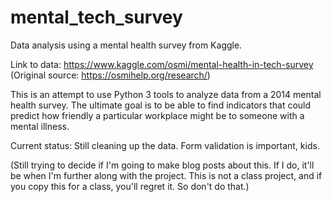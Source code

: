 # mental_tech_survey
Data analysis using a mental health survey from Kaggle.

Link to data: https://www.kaggle.com/osmi/mental-health-in-tech-survey
(Original source: https://osmihelp.org/research/)

This is an attempt to use Python 3 tools to analyze data from a 2014 mental health survey. The
ultimate goal is to be able to find indicators that could predict how friendly a particular
workplace might be to someone with a mental illness. 

Current status: Still cleaning up the data. Form validation is important, kids.

(Still trying to decide if I'm going to make blog posts about this. If I do, it'll
be when I'm further along with the project. This is not a class project, and if you copy this
for a class, you'll regret it. So don't do that.)
